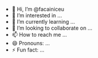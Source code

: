 - 👋 Hi, I’m @facainiceu
- 👀 I’m interested in ...
- 🌱 I’m currently learning ...
- 💞️ I’m looking to collaborate on ...
- 📫 How to reach me ...
- 😄 Pronouns: ...
- ⚡ Fun fact: ...

<!---
facainiceu/facainiceu is a ✨ special ✨ repository because its `README.md` (this file) appears on your GitHub profile.
You can click the Preview link to take a look at your changes.
--->
